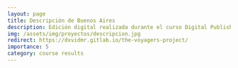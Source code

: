 ```yaml
---
layout: page
title: Descripción de Buenos Aires
description: Edición digital realizada durante el curso Digital Publishing with Minimal Computing (Maryland)
img: /assets/img/proyectos/descripcion.jpg
redirect: https://dxvidmr.gitlab.io/the-voyagers-project/
importance: 5
category: course results
---
```

